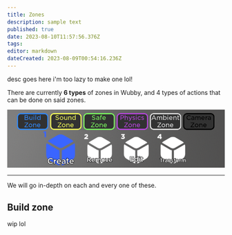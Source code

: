 ```yaml
---
title: Zones
description: sample text
published: true
date: 2023-08-10T11:57:56.376Z
tags: 
editor: markdown
dateCreated: 2023-08-09T00:54:16.236Z
---
```


 desc goes here i'm too lazy to make one lol!

There are currently **6 types** of zones in Wubby, and 4 types of actions that can be done on said zones.

![zones.png](/zones.png)

---

We will go in-depth on each and every one of these.


## Build zone

wip lol
